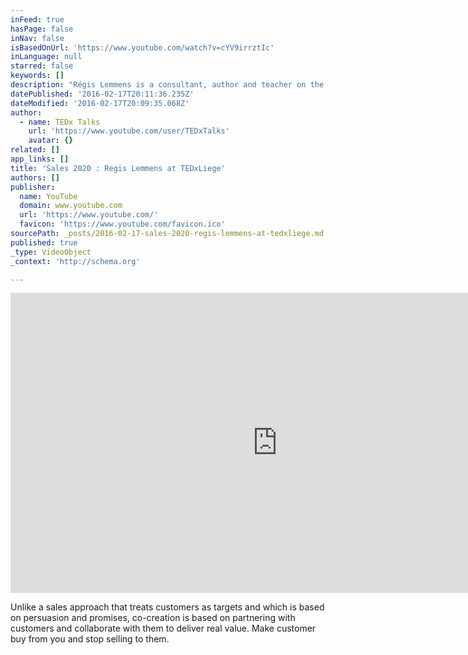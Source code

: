 ```yaml
---
inFeed: true
hasPage: false
inNav: false
isBasedOnUrl: 'https://www.youtube.com/watch?v=cYV9irrztIc'
inLanguage: null
starred: false
keywords: []
description: "Régis Lemmens is a consultant, author and teacher on the topic of sales and sales management. He co-authored several articles and books including 'From Selling to Co-Creating' where he looks a the future of sales. He is a partner at Sales Cubes, a sales management consulting firm located in Belgium, that specialises in sales and key accounts management."
datePublished: '2016-02-17T20:11:36.235Z'
dateModified: '2016-02-17T20:09:35.068Z'
author:
  - name: TEDx Talks
    url: 'https://www.youtube.com/user/TEDxTalks'
    avatar: {}
related: []
app_links: []
title: 'Sales 2020 : Regis Lemmens at TEDxLiege'
authors: []
publisher:
  name: YouTube
  domain: www.youtube.com
  url: 'https://www.youtube.com/'
  favicon: 'https://www.youtube.com/favicon.ico'
sourcePath: _posts/2016-02-17-sales-2020-regis-lemmens-at-tedxliege.md
published: true
_type: VideoObject
_context: 'http://schema.org'

---
```

<iframe src="https://cdn.embedly.com/widgets/media.html?src=https%3A%2F%2Fwww.youtube.com%2Fembed%2FcYV9irrztIc%3Ffeature%3Doembed&amp;url=https%3A%2F%2Fwww.youtube.com%2Fwatch%3Fv%3DcYV9irrztIc&amp;image=https%3A%2F%2Fi.ytimg.com%2Fvi%2FcYV9irrztIc%2Fhqdefault.jpg&amp;key=b7d04c9b404c499eba89ee7072e1c4f7&amp;type=text%2Fhtml&amp;schema=youtube" width="854" height="480" scrolling="no" frameborder="0" allowfullscreen="allowfullscreen" style=""></iframe>

Unlike a sales approach that  treats customers as targets and which is based on persuasion and promises, co-creation is based on partnering with customers and collaborate with them to deliver real value. Make customer buy from you and stop selling to them.